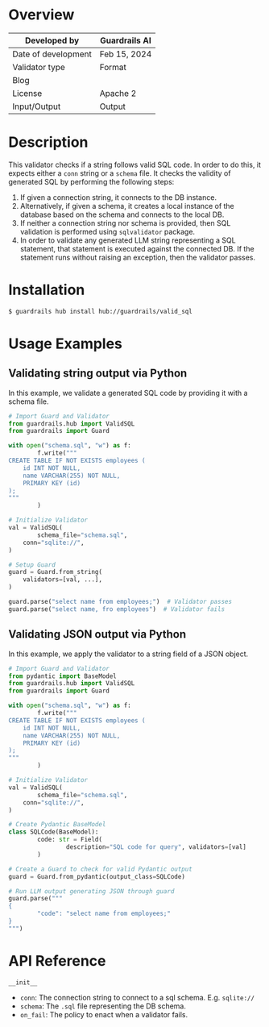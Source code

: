 # Overview

| Developed by | Guardrails AI |
| --- | --- |
| Date of development | Feb 15, 2024 |
| Validator type | Format |
| Blog |  |
| License | Apache 2 |
| Input/Output | Output |

# Description

This validator checks if a string follows valid SQL code. In order to do this, it expects either a `conn` string or a `schema` file. It checks the validity of generated SQL by performing the following steps:

1. If given a connection string, it connects to the DB instance.
2. Alternatively, if given a schema, it creates a local instance of the database based on the schema and connects to the local DB.
3. If neither a connection string nor schema is provided, then SQL validation is performed using `sqlvalidator` package.
4. In order to validate any generated LLM string representing a SQL statement, that statement is executed against the connected DB. If the statement runs without raising an exception, then the validator passes.

# Installation

```bash
$ guardrails hub install hub://guardrails/valid_sql
```

# Usage Examples

## Validating string output via Python

In this example, we validate a generated SQL code by providing it with a schema file.

```python
# Import Guard and Validator
from guardrails.hub import ValidSQL
from guardrails import Guard

with open("schema.sql", "w") as f:
		f.write("""
CREATE TABLE IF NOT EXISTS employees (
    id INT NOT NULL,
    name VARCHAR(255) NOT NULL,
    PRIMARY KEY (id)
);
"""
		)

# Initialize Validator
val = ValidSQL(
		schema_file="schema.sql",
    conn="sqlite://",
)

# Setup Guard
guard = Guard.from_string(
    validators=[val, ...],
)

guard.parse("select name from employees;")  # Validator passes
guard.parse("select name, fro employees")  # Validator fails
```

## Validating JSON output via Python

In this example, we apply the validator to a string field of a JSON object.

```python
# Import Guard and Validator
from pydantic import BaseModel
from guardrails.hub import ValidSQL
from guardrails import Guard

with open("schema.sql", "w") as f:
		f.write("""
CREATE TABLE IF NOT EXISTS employees (
    id INT NOT NULL,
    name VARCHAR(255) NOT NULL,
    PRIMARY KEY (id)
);
"""
		)

# Initialize Validator
val = ValidSQL(
		schema_file="schema.sql",
    conn="sqlite://",
)

# Create Pydantic BaseModel
class SQLCode(BaseModel):
		code: str = Field(
				description="SQL code for query", validators=[val]
		)

# Create a Guard to check for valid Pydantic output
guard = Guard.from_pydantic(output_class=SQLCode)

# Run LLM output generating JSON through guard
guard.parse("""
{
		"code": "select name from employees;"
}
""")
```


# API Reference

`__init__`

- `conn`: The connection string to connect to a sql schema. E.g. `sqlite://`
- `schema`: The `.sql` file representing the DB schema.
- `on_fail`: The policy to enact when a validator fails.
